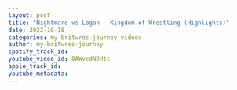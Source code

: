 ```yaml
---
layout: post
title: "Nightmare vs Logan - Kingdom of Wrestling (Highlights)"
date: 2022-10-18
categories: my-britwres-journey videos
author: my-britwres-journey
spotify_track_id: 
youtube_video_id: 8AWvcdNDHtc
apple_track_id: 
youtube_metadata: 
---
```

